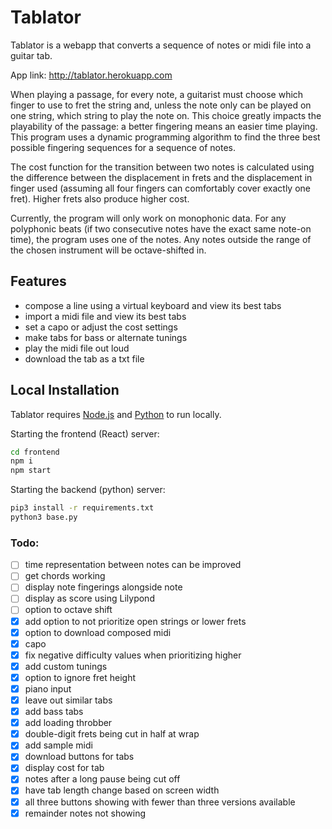 # Tablator


Tablator is a webapp that converts a sequence of notes or midi file into a guitar tab.

App link: http://tablator.herokuapp.com

When playing a passage, for every note, a guitarist must choose which finger to use to fret the string and, unless the note only can be played on one string, which string to play the note on. This choice greatly impacts the playability of the passage: a better fingering means an easier time playing.  This program uses a dynamic programming algorithm to find the three best possible fingering sequences for a sequence of notes. 

The cost function for the transition between two notes is calculated using the difference between the displacement in frets and the displacement in finger used (assuming all four fingers can comfortably cover exactly one fret). Higher frets also produce higher cost.

Currently, the program will only work on monophonic data. For any polyphonic beats (if two consecutive notes have the exact same note-on time), the program uses one of the notes. Any notes outside the range of the chosen instrument will be octave-shifted in.

## Features

- compose a line using a virtual keyboard and view its best tabs
- import a midi file and view its best tabs
- set a capo or adjust the cost settings
- make tabs for bass or alternate tunings
- play the midi file out loud
- download the tab as a txt file

## Local Installation

Tablator requires [Node.js](https://nodejs.org/) and [Python](https://www.python.org/) to run locally.

Starting the frontend (React) server:

```sh
cd frontend
npm i
npm start
```
Starting the backend (python) server:

```sh
pip3 install -r requirements.txt
python3 base.py
```

### Todo:

- [ ] time representation between notes can be improved
- [ ] get chords working
- [ ] display note fingerings alongside note
- [ ] display as score using Lilypond
- [ ] option to octave shift
- [x] add option to not prioritize open strings or lower frets  
- [x] option to download composed midi
- [x] capo
- [x] fix negative difficulty values when prioritizing higher
- [x] add custom tunings
- [x] option to ignore fret height
- [x] piano input
- [x] leave out similar tabs
- [x] add bass tabs
- [x] add loading throbber
- [x] double-digit frets being cut in half at wrap
- [x] add sample midi
- [x] download buttons for tabs
- [x] display cost for tab
- [x] notes after a long pause being cut off
- [x] have tab length change based on screen width
- [x] all three buttons showing with fewer than three versions available
- [x] remainder notes not showing
